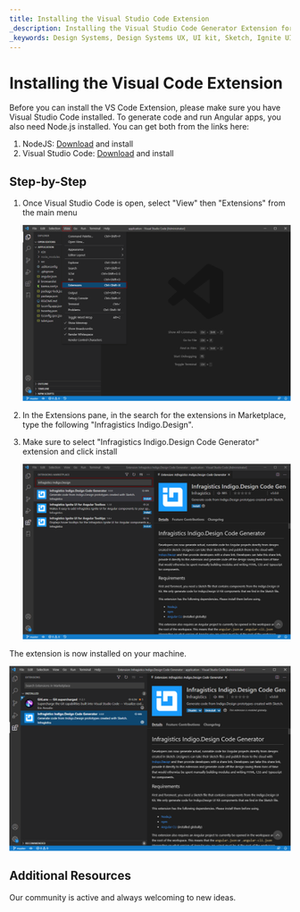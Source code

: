 ```yaml
---
title: Installing the Visual Studio Code Extension
_description: Installing the Visual Studio Code Generator Extension for Angular Code Generation in Indigo.Design.
_keywords: Design Systems, Design Systems UX, UI kit, Sketch, Ignite UI for Angular, Sketch to Angular, Sketch to Angular, Angular, Angular Design System, Export code from Sketch, Design Kits for Angular, Sketch HTML, Sketch to HTML, Sketch UI kits
---
```


# Installing the Visual Code Extension

Before you can install the VS Code Extension, please make sure you have Visual Studio Code installed. To generate code and run Angular apps, you also need Node.js installed. You can get both from the links here:

1.  NodeJS: [Download](https://nodejs.org/en/download/) and install
2.  Visual Studio Code: [Download](https://code.visualstudio.com/download) and install

## Step-by-Step

1.  Once Visual Studio Code is open, select "View" then "Extensions" from the main menu

    <div class="divider--half"></div>
    <img class="responsive-img" src="../images/vs-code-extension-drop-down.png" />
    <div class="divider--half"></div>
    <div class="divider--half"></div>
    <div class="divider--half"></div>
    <div class="divider--half"></div>
    <div class="divider--half"></div>

2.  In the Extensions pane, in the search for the extensions in Marketplace, type the following "Infragistics Indigo.Design".

3.  Make sure to select "Infragistics Indigo.Design Code Generator" extension and click install

    <div class="divider--half"></div>
    <img class="responsive-img" src="../images/vs-code-install.png" />
    <div class="divider--half"></div>
    <div class="divider--half"></div>
    <div class="divider--half"></div>
    <div class="divider--half"></div>
    <div class="divider--half"></div>

The extension is now installed on your machine.

<img class="responsive-img" src="../images/vs-code-generator-installed.png" />

## Additional Resources

Our community is active and always welcoming to new ideas.


